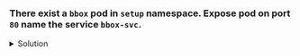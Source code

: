 ### There exist a `bbox` pod in `setup` namespace. Expose pod on port `80` name the service `bbox-svc`.

<details><summary>Solution</summary>
  <p>

  ```bash
  # create pod on port 80
   k expose pod bbox --port=80 --name=bbox-svc --namespace=setup
  ```

  </p>
</details>